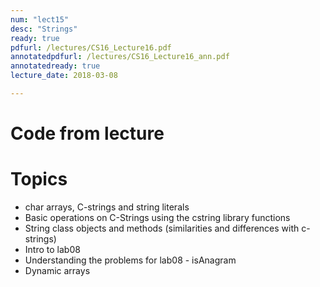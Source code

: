 ```yaml
---
num: "lect15"
desc: "Strings"
ready: true
pdfurl: /lectures/CS16_Lecture16.pdf
annotatedpdfurl: /lectures/CS16_Lecture16_ann.pdf
annotatedready: true
lecture_date: 2018-03-08

---
```

# Code from lecture


# Topics


* char arrays, C-strings and string literals
* Basic operations on C-Strings using the cstring library functions
* String class objects and methods (similarities and differences with c-strings)
* Intro to lab08
* Understanding the problems for lab08 - isAnagram
* Dynamic arrays


